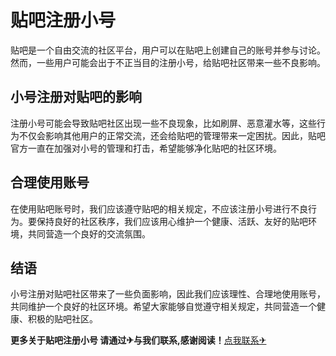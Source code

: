 # 贴吧注册小号

贴吧是一个自由交流的社区平台，用户可以在贴吧上创建自己的账号并参与讨论。然而，一些用户可能会出于不正当目的注册小号，给贴吧社区带来一些不良影响。

## 小号注册对贴吧的影响

注册小号可能会导致贴吧社区出现一些不良现象，比如刷屏、恶意灌水等，这些行为不仅会影响其他用户的正常交流，还会给贴吧的管理带来一定困扰。因此，贴吧官方一直在加强对小号的管理和打击，希望能够净化贴吧的社区环境。

## 合理使用账号

在使用贴吧账号时，我们应该遵守贴吧的相关规定，不应该注册小号进行不良行为。要保持良好的社区秩序，我们应该用心维护一个健康、活跃、友好的贴吧环境，共同营造一个良好的交流氛围。

## 结语

小号注册对贴吧社区带来了一些负面影响，因此我们应该理性、合理地使用账号，共同维护一个良好的社区环境。希望大家能够自觉遵守相关规定，共同营造一个健康、积极的贴吧社区。

**更多关于贴吧注册小号 请通过✈与我们联系,感谢阅读！**[点我联系✈](https://docs.k02.cc)